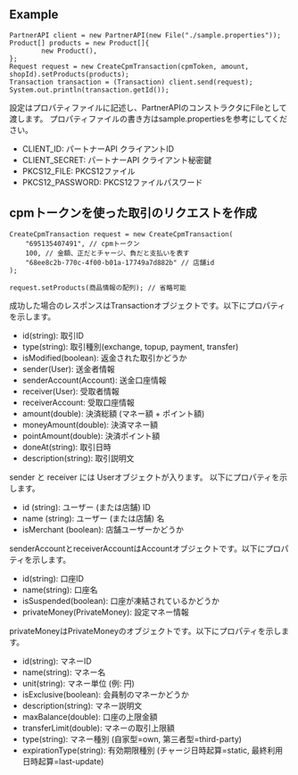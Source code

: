 ## Example

```
PartnerAPI client = new PartnerAPI(new File("./sample.properties"));
Product[] products = new Product[]{
        new Product(),
};
Request request = new CreateCpmTransaction(cpmToken, amount, shopId).setProducts(products);
Transaction transaction = (Transaction) client.send(request);
System.out.println(transaction.getId());
```

設定はプロパティファイルに記述し、PartnerAPIのコンストラクタにFileとして渡します。
プロパティファイルの書き方はsample.propertiesを参考にしてください。

- CLIENT_ID: パートナーAPI クライアントID
- CLIENT_SECRET: パートナーAPI クライアント秘密鍵
- PKCS12_FILE: PKCS12ファイル
- PKCS12_PASSWORD: PKCS12ファイルパスワード

## cpmトークンを使った取引のリクエストを作成

```
CreateCpmTransaction request = new CreateCpmTransaction(
    "695135407491", // cpmトークン
    100, // 金額、正だとチャージ、負だと支払いを表す
    "68ee8c2b-770c-4f00-b01a-17749a7d882b" // 店舗id
);

request.setProducts(商品情報の配列); // 省略可能
```

成功した場合のレスポンスはTransactionオブジェクトです。以下にプロパティを示します。

- id(string): 取引ID
- type(string): 取引種別(exchange, topup, payment, transfer)
- isModified(boolean): 返金された取引かどうか
- sender(User): 送金者情報
- senderAccount(Account): 送金口座情報
- receiver(User): 受取者情報
- receiverAccount: 受取口座情報
- amount(double): 決済総額 (マネー額 + ポイント額)
- moneyAmount(double): 決済マネー額
- pointAmount(double): 決済ポイント額
- doneAt(string): 取引日時
- description(string): 取引説明文

sender と receiver には Userオブジェクトが入ります。 以下にプロパティを示します。

- id (string): ユーザー (または店舗) ID
- name (string): ユーザー (または店舗) 名
- isMerchant (boolean): 店舗ユーザーかどうか

senderAccountとreceiverAccountはAccountオブジェクトです。以下にプロパティを示します。

- id(string): 口座ID
- name(string): 口座名
- isSuspended(boolean): 口座が凍結されているかどうか
- privateMoney(PrivateMoney): 設定マネー情報


privateMoneyはPrivateMoneyのオブジェクトです。以下にプロパティを示します。

- id(string): マネーID
- name(string): マネー名
- unit(string): マネー単位 (例: 円)
- isExclusive(boolean): 会員制のマネーかどうか
- description(string): マネー説明文
- maxBalance(double): 口座の上限金額
- transferLimit(double): マネーの取引上限額
- type(string): マネー種別 (自家型=own, 第三者型=third-party)
- expirationType(string): 有効期限種別 (チャージ日時起算=static, 最終利用日時起算=last-update)
